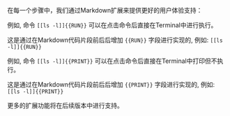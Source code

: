 在每一个步骤中，我们通过Markdown扩展来提供更好的用户体验支持：

例如, 命令 `[[ls -l]]{{RUN}}` 可以在点击命令后直接在Terminal中进行执行。

这是通过在Markdown代码片段前后后增加 `{{RUN}}` 字段进行实现的, 例如:
`[[ls -l]]{{RUN}}`

例如, 命令 `[[ls -l]]{{PRINT}}` 可以在点击命令后直接在Terminal中打印但不执行。

这是通过在Markdown代码片段前后后增加 `{{PRINT}}` 字段进行实现的, 例如:
`[[ls -l]]{{PRINT}}`

更多的扩展功能将在后续版本中进行支持。
